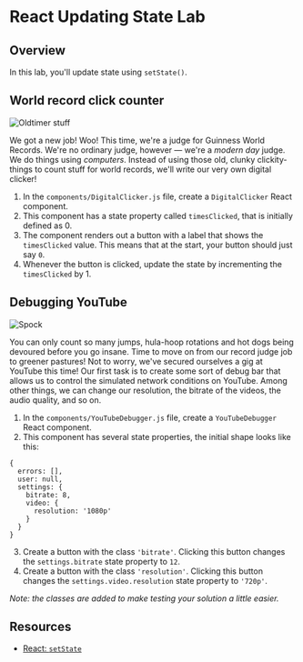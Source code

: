 # React Updating State Lab

## Overview

In this lab, you'll update  state using `setState()`. 

## World record click counter
![Oldtimer stuff](http://il5.picdn.net/shutterstock/videos/15633112/thumb/1.jpg)

We got a new job! Woo! This time, we're a judge for Guinness World Records. We're no ordinary judge, however — we're a
_modern day_ judge. We do things using _computers_. Instead of using those old, clunky clickity-things to count stuff
for world records, we'll write our very own digital clicker!

1. In the `components/DigitalClicker.js` file, create a `DigitalClicker` React component.
2. This component has a state property called `timesClicked`, that is initially defined as 0.
3. The component renders out a button with a label that shows the `timesClicked` value. This means that at the start,
your button should just say `0`.
4. Whenever the button is clicked, update the state by incrementing the `timesClicked` by 1.


## Debugging YouTube
![Spock](https://media.giphy.com/media/fECTyvPYevOHC/giphy.gif)

You can only count so many jumps, hula-hoop rotations and hot dogs being devoured before you go insane. Time to move on
from our record judge job to greener pastures! Not to worry, we've secured ourselves a gig at YouTube this time! Our
first task is to create some sort of debug bar that allows us to control the simulated network conditions on YouTube.
Among other things, we can change our resolution, the bitrate of the videos, the audio quality, and so on.

1. In the `components/YouTubeDebugger.js` file, create a `YouTubeDebugger` React component.
2. This component has several state properties, the initial shape looks like this:

```
{
  errors: [],
  user: null,
  settings: {
    bitrate: 8,
    video: {
      resolution: '1080p'
    }
  }
}
```

3. Create a button with the class `'bitrate'`. Clicking this button changes the `settings.bitrate` state property to `12`.
4. Create a button with the class `'resolution'`. Clicking this button changes the `settings.video.resolution`
state property to `'720p'`.

_Note: the classes are added to make testing your solution a little easier._

## Resources
- [React: `setState`](https://facebook.github.io/react/docs/component-api.html#setstate)
